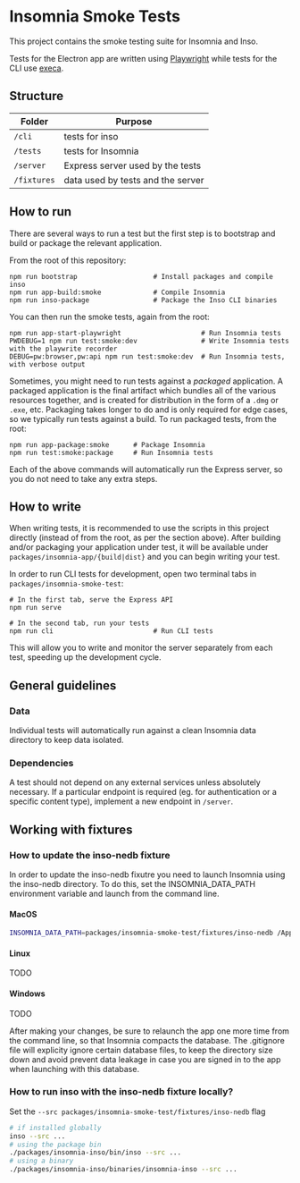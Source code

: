 # Insomnia Smoke Tests

This project contains the smoke testing suite for Insomnia and Inso.

Tests for the Electron app are written using [Playwright](https://github.com/microsoft/playwright)  while tests for the CLI use [execa](https://github.com/sindresorhus/execa).

## Structure

| Folder      | Purpose                           |
| ----------- | --------------------------------- |
| `/cli`      | tests for inso                    |
| `/tests`    | tests for Insomnia                |
| `/server`   | Express server used by the tests  |
| `/fixtures` | data used by tests and the server |

## How to run

There are several ways to run a test but the first step is to bootstrap and build or package the relevant application.

From the root of this repository:

```shell
npm run bootstrap                   # Install packages and compile inso
npm run app-build:smoke             # Compile Insomnia
npm run inso-package                # Package the Inso CLI binaries
```

You can then run the smoke tests, again from the root:

```shell
npm run app-start-playwright                    # Run Insomnia tests
PWDEBUG=1 npm run test:smoke:dev                # Write Insomnia tests with the playwrite recorder
DEBUG=pw:browser,pw:api npm run test:smoke:dev  # Run Insomnia tests, with verbose output
```

Sometimes, you might need to run tests against a _packaged_ application. A packaged application is the final artifact which bundles all of the various resources together, and is created for distribution in the form of a `.dmg` or `.exe`, etc. Packaging takes longer to do and is only required for edge cases, so we typically run tests against a build. To run packaged tests, from the root:

```shell
npm run app-package:smoke      # Package Insomnia
npm run test:smoke:package     # Run Insomnia tests
```

Each of the above commands will automatically run the Express server, so you do not need to take any extra steps.

## How to write

When writing tests, it is recommended to use the scripts in this project directly (instead of from the root, as per the section above). After building and/or packaging your application under test, it will be available under `packages/insomnia-app/{build|dist}` and you can begin writing your test.

In order to run CLI tests for development, open two terminal tabs in `packages/insomnia-smoke-test`:

```shell
# In the first tab, serve the Express API
npm run serve

# In the second tab, run your tests
npm run cli                         # Run CLI tests
```

This will allow you to write and monitor the server separately from each test, speeding up the development cycle.

## General guidelines

### Data

Individual tests will automatically run against a clean Insomnia data directory to keep data isolated.

### Dependencies

A test should not depend on any external services unless absolutely necessary. If a particular endpoint is required (eg. for authentication or a specific content type), implement a new endpoint in `/server`.

## Working with fixtures

### How to update the inso-nedb fixture

In order to update the inso-nedb fixutre you need to launch Insomnia using the inso-nedb directory. To do this, set the INSOMNIA_DATA_PATH environment variable and launch from the command line.

#### MacOS

```bash
INSOMNIA_DATA_PATH=packages/insomnia-smoke-test/fixtures/inso-nedb /Applications/Insomnia.app/Contents/MacOS/Insomnia
```

#### Linux

TODO

#### Windows

TODO

After making your changes, be sure to relaunch the app one more time from the command line, so that Insomnia compacts the database. The .gitignore file will explicity ignore certain database files, to keep the directory size down and avoid prevent data leakage in case you are signed in to the app when launching with this database.

### How to run inso with the inso-nedb fixture locally?

Set the `--src packages/insomnia-smoke-test/fixtures/inso-nedb` flag

```bash
# if installed globally
inso --src ...
# using the package bin
./packages/insomnia-inso/bin/inso --src ...
# using a binary
./packages/insomnia-inso/binaries/insomnia-inso --src ...
```
